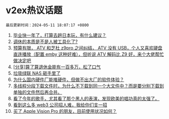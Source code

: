 # v2ex热议话题

`最后更新时间：2024-05-11 18:07:17 +0800`

1. [毕业快一年了，打算去趟日本玩，有什么建议？](https://www.v2ex.com/t/1039664)
1. [调休的本质是不是人被工具化了?](https://www.v2ex.com/t/1039657)
1. [预算有限， ATV 和芝杜 z9pro 之间纠结， ATV 没有 USB，个人又喜欢硬盘直连播放（配置 emby 这种好难），但听说 ATV 解码比 Z9 好，来个大佬帮忙做决定吧](https://www.v2ex.com/t/1039711)
1. [[分享]算了算退休金能有一百多万，松了口气](https://www.v2ex.com/t/1039781)
1. [垃圾绿联 NAS 砸手里了](https://www.v2ex.com/t/1039665)
1. [为什么国内硬件厂能堆硬件，但做不出大厂的软件体验？](https://www.v2ex.com/t/1039722)
1. [多线程分段下载文件时，为什么不下载到同一个大文件中？而是要分别下载到单独的文件然后再合并。](https://www.v2ex.com/t/1039715)
1. [看了今年的歌手，尤其看了那个黑人的表演，发现欧美的唱功真的太强了。](https://www.v2ex.com/t/1039680)
1. [看到这么多 web3 公司招人难，我给你们支一招](https://www.v2ex.com/t/1039581)
1. [买了 Apple Vision Pro 的朋友，目前使用状况如何？](https://www.v2ex.com/t/1039648)

